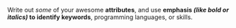 Write out _some_ of your awesome **attributes**, and use __emphasis *(like bold or italics)* to identify keywords__, programming languages, or skills. 
